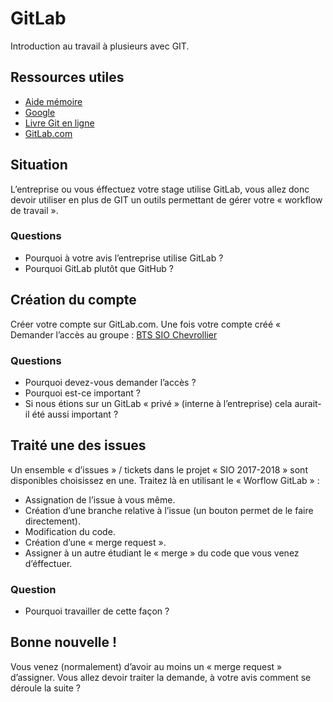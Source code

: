 # GitLab

Introduction au travail à plusieurs avec GIT. 

## Ressources utiles

* [Aide mémoire](https://github.com/c4software/cheatsheet/blob/master/git.md)
* [Google](https://docs.gitlab.com/ee/README.html)
* [Livre Git en ligne](https://git-scm.com/book/fr/v2)
* [GitLab.com](https://www.gitlab.com/)

## Situation

L’entreprise ou vous éffectuez votre stage utilise GitLab, vous allez donc devoir utiliser en plus de GIT un outils permettant de gérer votre « workflow de travail ».

### Questions

* Pourquoi à votre avis l’entreprise utilise GitLab ?
* Pourquoi GitLab plutôt que GitHub ?

## Création du compte

Créer votre compte sur GitLab.com. Une fois votre compte créé « Demander l’accès au groupe : [BTS SIO Chevrollier](https://gitlab.com/bts-sio-chevrollier)

### Questions

* Pourquoi devez-vous demander l’accès ?
* Pourquoi est-ce important ?
* Si nous étions sur un GitLab « privé » (interne à l’entreprise) cela aurait-il été aussi important ?

## Traité une des issues

Un ensemble « d’issues » / tickets dans le projet « SIO 2017-2018 » sont disponibles choisissez en une. Traitez là en utilisant le « Worflow GitLab » :

* Assignation de l’issue à vous même.
* Création d’une branche relative à l’issue (un bouton permet de le faire directement).
* Modification du code.
* Création d’une « merge request ».
* Assigner à un autre étudiant le « merge » du code que vous venez d’éffectuer.

### Question

* Pourquoi travailler de cette façon ?

## Bonne nouvelle ! 

Vous venez (normalement) d’avoir au moins un « merge request » d’assigner. Vous allez devoir traiter la demande, à votre avis comment se déroule la suite ?
